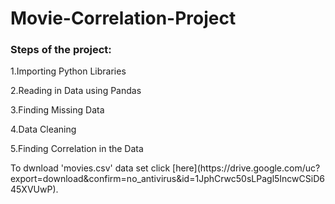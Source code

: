 # Movie-Correlation-Project
<H3>Steps of the project:</H3>
<p>1.Importing Python Libraries</p>
<p>2.Reading in Data using Pandas</p>
<p>3.Finding Missing  Data</p>
<p>4.Data Cleaning</p>
<p>5.Finding Correlation in the Data</p>
<p>To dwnload 'movies.csv' data set click [here](https://drive.google.com/uc?export=download&confirm=no_antivirus&id=1JphCrwc50sLPagl5IncwCSiD645XVUwP).</p>
